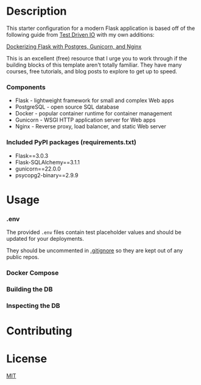 # Description

This starter configuration for a modern Flask application is based off of the following guide from [Test Driven IO](https://testdriven.io) with my own additions:

[Dockerizing Flask with Postgres, Gunicorn, and Nginx](https://testdriven.io/blog/dockerizing-flask-with-postgres-gunicorn-and-nginx/)

This is an excellent (free) resource that I urge you to work through if the building blocks of this template aren't totally familiar. They have many courses, free tutorials, and blog posts to explore to get up to speed.

### Components

 - Flask - lightweight framework for small and complex Web apps
 - PostgreSQL - open source SQL database
 - Docker - popular container runtime for container management
 - Gunicorn - WSGI HTTP application server for Web apps
 - Nginx - Reverse proxy, load balancer, and static Web server

### Included PyPI packages (requirements.txt)

 - Flask==3.0.3
 - Flask-SQLAlchemy==3.1.1
 - gunicorn==22.0.0
 - psycopg2-binary==2.9.9

# Usage

### .env

The provided <code>.env</code> files contain test placeholder values and should be updated for your deployments.

They should be uncommented in [.gitignore](https://github.com/sedexdev/flask-stack-template/blob/main/.gitignore) so they are kept out of any public repos.

### Docker Compose

### Building the DB

### Inspecting the DB

# Contributing

# License

[MIT](https://github.com/sedexdev/flask-stack-template/blob/main/LICENSE)
